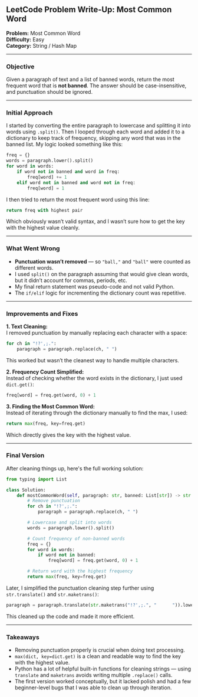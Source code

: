 ## LeetCode Problem Write-Up: Most Common Word

**Problem:** Most Common Word\
**Difficulty:** Easy\
**Category:** String / Hash Map

---

### Objective

Given a paragraph of text and a list of banned words, return the most frequent word that is **not banned**. The answer should be case-insensitive, and punctuation should be ignored.

---

### Initial Approach

I started by converting the entire paragraph to lowercase and splitting it into words using `.split()`. Then I looped through each word and added it to a dictionary to keep track of frequency, skipping any word that was in the banned list. My logic looked something like this:

```python
freq = {}
words = paragraph.lower().split()
for word in words:
    if word not in banned and word in freq:
        freq[word] += 1
    elif word not in banned and word not in freq:
        freq[word] = 1
```

I then tried to return the most frequent word using this line:

```python
return freq with highest pair
```

Which obviously wasn’t valid syntax, and I wasn’t sure how to get the key with the highest value cleanly.

---

### What Went Wrong

- **Punctuation wasn’t removed** — so `"ball,"` and `"ball"` were counted as different words.
- I used `split()` on the paragraph assuming that would give clean words, but it didn’t account for commas, periods, etc.
- My final return statement was pseudo-code and not valid Python.
- The `if/elif` logic for incrementing the dictionary count was repetitive.

---

### Improvements and Fixes

**1. Text Cleaning:**\
I removed punctuation by manually replacing each character with a space:

```python
for ch in "!?',;.":
    paragraph = paragraph.replace(ch, " ")
```

This worked but wasn’t the cleanest way to handle multiple characters.

**2. Frequency Count Simplified:**\
Instead of checking whether the word exists in the dictionary, I just used `dict.get()`:

```python
freq[word] = freq.get(word, 0) + 1
```

**3. Finding the Most Common Word:**\
Instead of iterating through the dictionary manually to find the max, I used:

```python
return max(freq, key=freq.get)
```

Which directly gives the key with the highest value.

---

### Final Version

After cleaning things up, here's the full working solution:

```python
from typing import List

class Solution:
    def mostCommonWord(self, paragraph: str, banned: List[str]) -> str:
        # Remove punctuation
        for ch in "!?',;.":
            paragraph = paragraph.replace(ch, " ")

        # Lowercase and split into words
        words = paragraph.lower().split()

        # Count frequency of non-banned words
        freq = {}
        for word in words:
            if word not in banned:
                freq[word] = freq.get(word, 0) + 1

        # Return word with the highest frequency
        return max(freq, key=freq.get)
```

Later, I simplified the punctuation cleaning step further using `str.translate()` and `str.maketrans()`:

```python
paragraph = paragraph.translate(str.maketrans("!?',;.", "      ")).lower()
```

This cleaned up the code and made it more efficient.

---

### Takeaways

- Removing punctuation properly is crucial when doing text processing.
- `max(dict, key=dict.get)` is a clean and readable way to find the key with the highest value.
- Python has a lot of helpful built-in functions for cleaning strings — using `translate` and `maketrans` avoids writing multiple `.replace()` calls.
- The first version worked conceptually, but it lacked polish and had a few beginner-level bugs that I was able to clean up through iteration.

